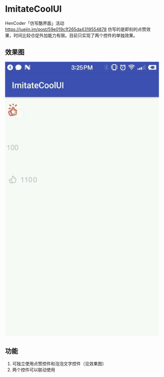# ImitateCoolUI
HenCoder「仿写酷界面」活动 https://juejin.im/post/59e019c1f265da4319554878
仿写的是即刻的点赞效果，时间比较仓促外加能力有限。目前只实现了两个控件的单独效果。

## 效果图
![](./screenshots/Gif_20171017_152545.gif)

## 功能
1. 可独立使用点赞控件和泡泡文字控件（见效果图）
2. 两个控件可以联动使用
